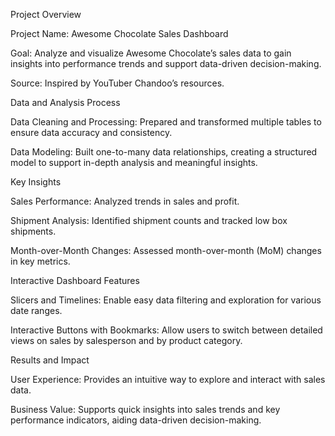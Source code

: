 Project Overview

Project Name: Awesome Chocolate Sales Dashboard

Goal: Analyze and visualize Awesome Chocolate’s sales data to gain insights into performance trends and support data-driven decision-making.

Source: Inspired by YouTuber Chandoo’s resources.

Data and Analysis Process

Data Cleaning and Processing: Prepared and transformed multiple tables to ensure data accuracy and consistency.

Data Modeling: Built one-to-many data relationships, creating a structured model to support in-depth analysis and meaningful insights.

Key Insights

Sales Performance: Analyzed trends in sales and profit.

Shipment Analysis: Identified shipment counts and tracked low box shipments.

Month-over-Month Changes: Assessed month-over-month (MoM) changes in key metrics.

Interactive Dashboard Features

Slicers and Timelines: Enable easy data filtering and exploration for various date ranges.

Interactive Buttons with Bookmarks: Allow users to switch between detailed views on sales by salesperson and by product category.


Results and Impact

User Experience: Provides an intuitive way to explore and interact with sales data.

Business Value: Supports quick insights into sales trends and key performance indicators, aiding data-driven decision-making.
